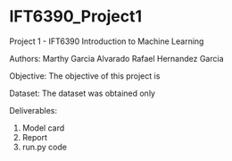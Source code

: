 # IFT6390_Project1

Project 1 - IFT6390 Introduction to Machine Learning

Authors:
Marthy Garcia Alvarado
Rafael Hernandez Garcia

Objective:
The objective of this project is 

Dataset: 
The dataset was obtained only

Deliverables:
1. Model card
2. Report 
3. run.py code


